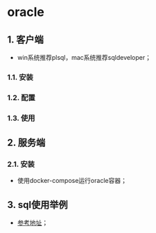 # oracle

## 1. 客户端

- win系统推荐plsql，mac系统推荐sqldeveloper；

### 1.1. 安装

### 1.2. 配置

### 1.3. 使用

## 2. 服务端

### 2.1. 安装

- 使用docker-compose运行oracle容器；

## 3. sql使用举例

- [参考地址](http://www.blogjava.net/jorwen/archive/2008/08/07/220676.html)；
